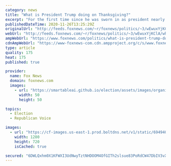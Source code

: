 ```yaml
---
category: news
title: "What is President Trump doing on Thanksgiving?"
excerpt: "For the first time since he was sworn in as president nearly four years ago, President Trump will not spend Thanksgiving at his Mar-a-Lago resort in Florida.  "
publishedDateTime: 2020-11-26T13:25:29Z
originalUrl: "http://feeds.foxnews.com/~r/foxnews/politics/~3/wEwuxYjKClA/what-is-president-trump-doing-on-thanksgiving"
webUrl: "http://feeds.foxnews.com/~r/foxnews/politics/~3/wEwuxYjKClA/what-is-president-trump-doing-on-thanksgiving"
ampWebUrl: "https://www.foxnews.com/politics/what-is-president-trump-doing-on-thanksgiving.amp"
cdnAmpWebUrl: "https://www-foxnews-com.cdn.ampproject.org/c/s/www.foxnews.com/politics/what-is-president-trump-doing-on-thanksgiving.amp"
type: article
quality: 175
heat: 175
published: true

provider:
  name: Fox News
  domain: foxnews.com
  images:
    - url: "https://smartableai.github.io/election/assets/images/organizations/foxnews.com-50x50.jpg"
      width: 50
      height: 50

topics:
  - Election
  - Republican Voice

images:
  - url: "https://cf-images.us-east-1.prod.boltdns.net/v1/static/694940094001/33478f5e-5929-44a4-ab6e-2513364ed583/e5e9f1da-ae85-4261-b45e-c723c100e82f/1280x720/match/image.jpg"
    width: 1280
    height: 720
    isCached: true

secured: "6DWLQxhm0X1KFWXI3UdNwyTztNHDOOM4OfGITh2slsue83PoRdCW47DbIV3vXf5ixr9haG149wLVBQvnzIlKOuwUyLaARSokZRIhB5emgYqRIfZcWMZJbLPzzOMcjlYhGTgDGfVBjq3H8zQpImoDvbdpXHQrukzCesj5hNbxgl5fzvLfbu+VCURibNExXu0fVAaNnjD5QSnmDL+e8Uy5relMYk8YKzq7khDev/WoTvPrZ989gcfUnrGAtbOGj+4w9ofEyaPes52AAS3JojOECTDrVCl/U8l08I2fQFXSlzb+ypbcLGZBABICZ/zaMUihm37+zdQbjUui/2fEz3+lGhxy7wP2ZeomdoF281LYJTY=;arxvut/5o0t/KIhFYBW4qw=="
---
```


